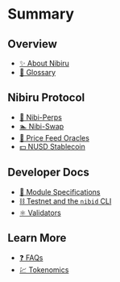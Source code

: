 # Summary

## Overview

* [✨ About Nibiru](README.md)
* [📘 Glossary](GLOSSARY.md)

## Nibiru Protocol

* [🤝 Nibi-Perps](content/perps.md)
* [🏊 Nibi-Swap](content/amm.md)
* [🔮 Price Feed Oracles](perps/README.md)
* [💵 NUSD Stablecoin](stablecoin/README.md)

## Developer Docs

* [🧠 Module Specifications](pages.md)
* [⛓️️ Testnet and the `nibid` CLI](pages.md)
* [⚛️️ Validators](structure.md)
<!-- * [👩‍💻 Smart Contracts Guide](pages.md) -->

## Learn More

<!-- * [📜 Whitepaper](litepaper-nibiru.md) -->
* [❓ FAQs](faq.md)
* [💹 Tokenomics](tokenomics.md)

